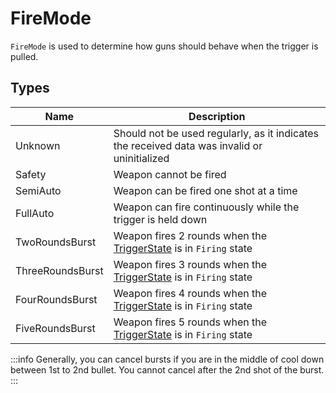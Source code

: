 # FireMode

`FireMode` is used to determine how guns should behave when the trigger is pulled.

## Types

| Name             | Description                                                                                  |
|------------------|----------------------------------------------------------------------------------------------|
| Unknown          | Should not be used regularly, as it indicates the received data was invalid or uninitialized |
| Safety           | Weapon cannot be fired                                                                       |
| SemiAuto         | Weapon can be fired one shot at a time                                                       |
| FullAuto         | Weapon can fire continuously while the trigger is held down                                  |
| TwoRoundsBurst   | Weapon fires 2 rounds when the [TriggerState](./triggerstate) is in `Firing` state           |
| ThreeRoundsBurst | Weapon fires 3 rounds when the [TriggerState](./triggerstate) is in `Firing` state           |
| FourRoundsBurst  | Weapon fires 4 rounds when the [TriggerState](./triggerstate) is in `Firing` state           |
| FiveRoundsBurst  | Weapon fires 5 rounds when the [TriggerState](./triggerstate) is in `Firing` state           |

:::info
Generally, you can cancel bursts if you are in the middle of cool down between 1st to 2nd bullet. You cannot cancel
after the 2nd shot of the burst.
:::